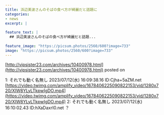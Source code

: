 ```yaml
---
title: 浜辺美波さんのそばの食べ方が綺麗だと話題に
categories:
- news
excerpt: |
  
feature_text: |
  ## 浜辺美波さんのそばの食べ方が綺麗だと話題...
  
feature_image: "https://picsum.photos/2560/600?image=733"
image: "https://picsum.photos/2560/600?image=733"
---
```


[http://vipsister23.com/archives/10400978.html](http://vipsister23.com/archives/10400978.html)
posted on 

<!--more-->

1: それでも動く名無し 2023/07/12(水) 16:09:38.16 ID:Cjha+5aZM.net [https://video.twimg.com/amplify_video/1678406225090822153/vid/1280x720/XIW8YLyLTkpwIgDO.mp4](https://video.twimg.com/amplify_video/1678406225090822153/vid/1280x720/XIW8YLyLTkpwIgDO.mp4) 2: それでも動く名無し 2023/07/12(水) 16:10:02.43 ID:hXaDaxrI0.net ？
